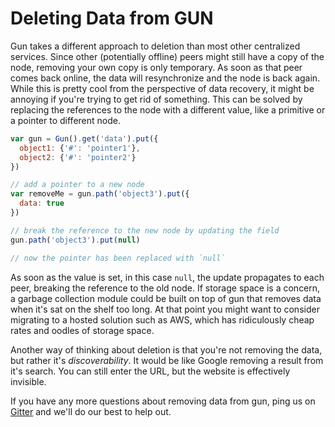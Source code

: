 # Deleting Data from GUN

Gun takes a different approach to deletion than most other centralized services. Since other (potentially offline) peers might still have a copy of the node, removing your own copy is only temporary. As soon as that peer comes back online, the data will resynchronize and the node is back again. While this is pretty cool from the perspective of data recovery, it might be annoying if you're trying to get rid of something. This can be solved by replacing the references to the node with a different value, like a primitive or a pointer to different node.

```javascript
var gun = Gun().get('data').put({
  object1: {'#': 'pointer1'},
  object2: {'#': 'pointer2'}
})

// add a pointer to a new node
var removeMe = gun.path('object3').put({
  data: true
})

// break the reference to the new node by updating the field
gun.path('object3').put(null)

// now the pointer has been replaced with `null`
```

As soon as the value is set, in this case `null`, the update propagates to each peer, breaking the reference to the old node. If storage space is a concern, a garbage collection module could be built on top of gun that removes data when it's sat on the shelf too long. At that point you might want to consider migrating to a hosted solution such as AWS, which has ridiculously cheap rates and oodles of storage space.

Another way of thinking about deletion is that you're not removing the data, but rather it's *discoverability*. It would be like Google removing a result from it's search. You can still enter the URL, but the website is effectively invisible.

If you have any more questions about removing data from gun, ping us on [Gitter](https://gitter.im/amark/gun) and we'll do our best to help out.